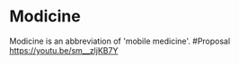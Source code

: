 # Modicine
Modicine is an abbreviation of 'mobile medicine'.
#Proposal
https://youtu.be/sm__zljKB7Y
